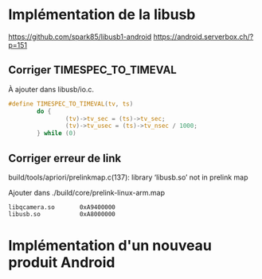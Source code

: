 # Implémentation de la libusb

https://github.com/spark85/libusb1-android
https://android.serverbox.ch/?p=151

## Corriger TIMESPEC_TO_TIMEVAL

À ajouter dans libusb/io.c.

```c
#define TIMESPEC_TO_TIMEVAL(tv, ts)                                     \
        do {                                                            \
                (tv)->tv_sec = (ts)->tv_sec;                            \
                (tv)->tv_usec = (ts)->tv_nsec / 1000;                   \
        } while (0)
```

## Corriger erreur de link

build/tools/apriori/prelinkmap.c(137): library ‘libusb.so’ not in prelink map

Ajouter dans ./build/core/prelink-linux-arm.map

```
libqcamera.so       0xA9400000
libusb.so           0xA8000000
```

# Implémentation d'un nouveau produit Android